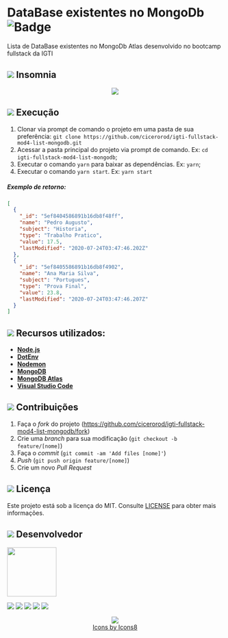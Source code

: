 # DataBase existentes no MongoDb ![Badge](https://img.shields.io/badge/Status-Conclu%C3%ADdo-green)

Lista de DataBase existentes no MongoDb Atlas desenvolvido no bootcamp fullstack da IGTI

## <img src="https://img.icons8.com/ios-filled/20/000000/browser-window.png"/> Insomnia

<p align="center">
  <img src="https://github.com/cicerorod/igti-fullstack-mod4-list-mongodb/blob/master/img/tela.PNG">
</p>

## ![](https://img.icons8.com/metro/20/000000/run-command.png) Execução

1. Clonar via prompt de comando o projeto em uma pasta de sua preferência: `git clone https://github.com/cicerorod/igti-fullstack-mod4-list-mongodb.git`
2. Acessar a pasta principal do projeto via prompt de comando. Ex: `cd igti-fullstack-mod4-list-mongodb`;
3. Executar o comando `yarn` para baixar as dependências. Ex: `yarn`;
4. Executar o comando `yarn start`. Ex: `yarn start`

##### Exemplo de retorno:

```json
[
  {
    "_id": "5ef8404586891b16db8f48ff",
    "name": "Pedro Augusto",
    "subject": "Historia",
    "type": "Trabalho Pratico",
    "value": 17.5,
    "lastModified": "2020-07-24T03:47:46.202Z"
  },
  {
    "_id": "5ef8405586891b16db8f4902",
    "name": "Ana Maria Silva",
    "subject": "Portugues",
    "type": "Prova Final",
    "value": 23.8,
    "lastModified": "2020-07-24T03:47:46.207Z"
  }
]
```

## ![](https://img.icons8.com/ios-filled/20/000000/hammer.png) Recursos utilizados:

- **[Node.js](https://nodejs.org/en/)**
- **[DotEnv](https://www.npmjs.com/package/dotenv)**
- **[Nodemon](https://www.npmjs.com/package/nodemon)**
- **[MongoDB](https://www.mongodb.com/)**
- **[MongoDB Atlas](https://www.mongodb.com/cloud/atlas)**
- **[Visual Studio Code](https://code.visualstudio.com/?WT.mc_id=hackingcarreira_wmc-github-gllemos)**

## ![](https://img.icons8.com/ios-glyphs/20/000000/pull-request.png) Contribuições

1. Faça o _fork_ do projeto (<https://github.com/cicerorod/igti-fullstack-mod4-list-mongodb/fork>)
2. Crie uma _branch_ para sua modificação (`git checkout -b feature/[nome]`)
3. Faça o _commit_ (`git commit -am 'Add files [nome]'`)
4. _Push_ (`git push origin feature/[nome]`)
5. Crie um novo _Pull Request_

## ![](https://img.icons8.com/windows/20/000000/regular-document.png) Licença

Este projeto está sob a licença do MIT. Consulte [LICENSE](https://github.com/cicerorod/igti-fullstack-mod4-list-mongodb/blob/master/LICENSE) para obter mais informações.

## ![](https://img.icons8.com/ios-glyphs/22/000000/code-file.png) Desenvolvedor

<img src="https://avatars.githubusercontent.com/cicerorod" width=115>

[![](https://img.icons8.com/fluent/30/000000/github.png)](https://github.com/cicerorod)
[![](https://img.icons8.com/metro/25/000000/linkedin.png)](https://www.linkedin.com/in/c%C3%ADcero-rodrigues-89623784/)
[![](https://img.icons8.com/metro/25/000000/facebook.png)](https://www.facebook.com/cicero.rodrigues.90834)
[![](https://img.icons8.com/material-rounded/29/000000/instagram-new.png)](https://www.instagram.com/cicero_rod/)
[![](https://img.icons8.com/metro/26/000000/email.png)](mailto:cicerorod@gmail.com)

<p align="center">
  <img src="https://img.icons8.com/wired/32/000000/icons8-new-logo.png" >
  </br>
  <a href="https://icons8.com/icon/">Icons by Icons8</a>
  
</p>
